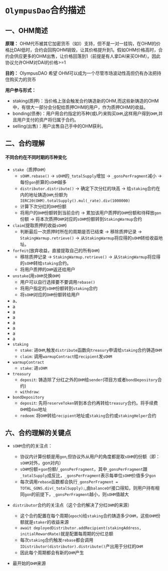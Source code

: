 # `OlympusDao`合约描述

## 一、OHM简述
**原理：** OHM代币被其它加密货币（如I）支持，但不是一对一挂钩，在OHM的价格比DAI低时，合约会回购OHM销毁，让其价格提升到1。假如OHM价格高时，合约会供应更多的OHM出售，让价格回落到1（前提是有人拿DAI来买OHM）。因此协议允许OHM对DAI的价格>=1

**目的：**  OlympusDAO 希望 OHM可以成为一个尽管市场波动性高但仍有办法把持住购买力的货币

**用户参与形式：** 

* staking(质押)：当价格上涨会触发合约铸造新的OHM,而这些新铸造的OHM中，有很大一部分会分配给质押OHM的用户，作为质押OHM的收益。
* bonding(债券)：用户用合约指定的币种(或LP)来购买`OHM`,这样用户得到`OHM`,并且用户支付的资产将归属于合约。
* selling(出售)：用户出售自己手中的OHM获利。

## 二、合约理解
#### 不同合约在不同时期的币种变化
* `stake`（质押`OHM`）
  -  `sOHM.rebase()` -> `sOHM`的`_totalSupply`增加  ->  `_gonsPerFragment`减小  ->  每份`gon`折算的`sOHM`越多
  - `distributor.distribute()` -> 确定下次分红的块高 -> 给`staking`合约在内的地址铸造`OHM`,份额为`IERC20(OHM).totalSupply().mul(_rate).div(1000000)`
  - 计算下次分红的`OHM`份额
  - 将用户的`OHM`份额转到当前合约 -> 累加该用户质押的`OHM`份额和待释放`gon`份额 -> 将本次质押`OHM`对应的`sOHM`份额转到`StakingWarmup`合约
* `claim`(提取质押的收益`sOHM`)
  - 判断最后一次质押时所在的周期是否已结束 -> 移除质押记录 -> `StakingWarmup.retrieve()` ->  从`StakingWarmup`将应得的`sOHM`转给收益地址。
* `forfeit`(放弃收益，直接提取自己的所有`OHM`)
  - 移除质押记录 -> `StakingWarmup.retrieve()` ->  从`StakingWarmup`将应得的`sOHM`转给`staking`合约。
  - 将用户质押的`OHM`返还给用户
* `unstake`(用`sOHM`兑换`OHM`)
  - 用户可以自行选择要不要调用`rebase()`
  - 将用户指定的`sOHM`份额转到`staking`合约
  - 将`sOHM`对应的`OHM`份额转给用户
* a、
* a
* a
* a
* a
* a
* a
* a
* `staking`
  - `stake`: 进`OHM`,触发`distribute`函数向`treasury`申请给`staking`合约铸造`OHM`
  - `claim`: 调用`warmupContract`给`recipient`发`sOHM`
* `warmupContract`
  - `stake`: 进`sOHM`
* `treasury`
  - `deposit`:  铸造除了分红之外的`OHM`给`sender`(项目方或者`bondDepository`合约)
  - `withdraw`:
* `bondDepository`
  - `deposit`:  先将`reserveToken`转到本合约再转给`treasury`合约。将手续费`OHM`给`dao`地址
  - `redeem`: 将`OHM`转给`recipient`地址或`staking`合约或`stakingHelper`合约


## 六、合约理解的关键点

* `sOHM`合约的关注点：
  
  - 协议内计算份额是用`gon`,但协议外从用户的角度都是取`sOHM`的份额（即：`sOHM`对外，gon对内）
  - `sOHM`份额=`gon`份额/`_gonsPerFragment`，其中`_gonsPerFragment`跟`_totalSupply`成反比，`_gonsPerFragment`表示每单位`sOHM`价值多少`gon`
  - 每次调用`rebase`函数都会执行`_gonsPerFragment = TOTAL_GONS.div(_totalSupply);`,由`balanceOf`接口得知，则用户持有相同`gon`的前提下，`_gonsPerFragment`越小，则`sOHM`值越大
* `distributor`合约的关注点（这个合约解决了分红`OHM`的来源）
  - 这个合约配置在每个周期(`epoch`)给`staking`合约铸造多少`OHM`，这些`OHM`份额就是`staker`的收益来源
  - `await deployedDistributor.addRecipient(stakingAddress, initialRewardRate)`就是配置每周期的分红总额
  - 每次`staking`合约触发`rebase`都会调用`IDistributor(distributor).distribute()`产出用于分红的`OHM`
  - 因此每个周期都会有新的`OHM`产生
* 最开始的`OHM`来源
  
    
